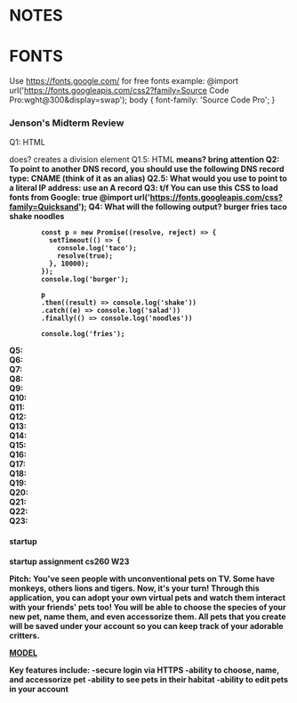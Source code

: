 # NOTES

# FONTS
Use https://fonts.google.com/ for free fonts
 example: 
  @import url('https://fonts.googleapis.com/css2?family=Source Code Pro:wght@300&display=swap');
  body {
    font-family: 'Source Code Pro';
  }

### Jenson's Midterm Review
Q1:   HTML <div> does?        creates a division element
Q1.5: HTML <b> means?       bring attention
Q2:   To point to another DNS record, you should use the following DNS record type:           CNAME (think of it as an alias)
Q2.5: What would you use to point to a literal IP address:      use an A record
Q3:   t/f You can use this CSS to load fonts from Google:                 true
            @import url('https://fonts.googleapis.com/css?family=Quicksand');
Q4:   What will the following output?                burger fries taco shake noodles

            const p = new Promise((resolve, reject) => {
              setTimeout(() => {
                console.log('taco');
                resolve(true);
              }, 10000);
            });
            console.log('burger');

            p
            .then((result) => console.log('shake'))
            .catch((e) => console.log('salad'))
            .finally(() => console.log('noodles'))

            console.log('fries');
Q5:   
Q6:    
Q7:   
Q8:   
Q9:   
Q10:   
Q11:  
Q12:  
Q13:  
Q14:  
Q15:  
Q16:  
Q17:  
Q18:  
Q19:  
Q20:  
Q21:  
Q22:  
Q23:  







#### startup
startup assignment cs260 W23
 
Pitch: 
You've seen people with unconventional pets on TV. Some have monkeys, others lions and tigers. Now, it's your turn! Through this application, you can adopt your own virtual pets and watch them interact with your friends' pets too! You will be able to choose the species of your new pet, name them, and even accessorize them. All pets that you create will be saved under your account so you can keep track of your adorable critters. 

[MODEL](https://github.com/hajjiinnn/startup/blob/main/Untitled_Artwork.pdf)

Key features include:
-secure login via HTTPS
-ability to choose, name, and accessorize pet
-ability to see pets in their habitat
-ability to edit pets in your account
